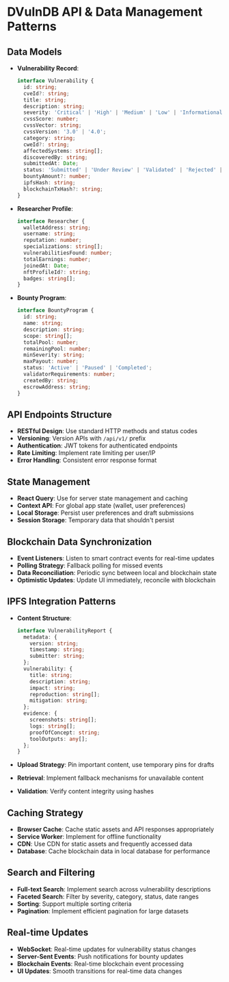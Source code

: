 # DVulnDB API & Data Management Patterns

## Data Models
- **Vulnerability Record**:
  ```typescript
  interface Vulnerability {
    id: string;
    cveId?: string;
    title: string;
    description: string;
    severity: 'Critical' | 'High' | 'Medium' | 'Low' | 'Informational';
    cvssScore: number;
    cvssVector: string;
    cvssVersion: '3.0' | '4.0';
    category: string;
    cweId?: string;
    affectedSystems: string[];
    discoveredBy: string;
    submittedAt: Date;
    status: 'Submitted' | 'Under Review' | 'Validated' | 'Rejected' | 'Disclosed';
    bountyAmount?: number;
    ipfsHash: string;
    blockchainTxHash?: string;
  }
  ```

- **Researcher Profile**:
  ```typescript
  interface Researcher {
    walletAddress: string;
    username: string;
    reputation: number;
    specializations: string[];
    vulnerabilitiesFound: number;
    totalEarnings: number;
    joinedAt: Date;
    nftProfileId?: string;
    badges: string[];
  }
  ```

- **Bounty Program**:
  ```typescript
  interface BountyProgram {
    id: string;
    name: string;
    description: string;
    scope: string[];
    totalPool: number;
    remainingPool: number;
    minSeverity: string;
    maxPayout: number;
    status: 'Active' | 'Paused' | 'Completed';
    validatorRequirements: number;
    createdBy: string;
    escrowAddress: string;
  }
  ```

## API Endpoints Structure
- **RESTful Design**: Use standard HTTP methods and status codes
- **Versioning**: Version APIs with `/api/v1/` prefix
- **Authentication**: JWT tokens for authenticated endpoints
- **Rate Limiting**: Implement rate limiting per user/IP
- **Error Handling**: Consistent error response format

## State Management
- **React Query**: Use for server state management and caching
- **Context API**: For global app state (wallet, user preferences)
- **Local Storage**: Persist user preferences and draft submissions
- **Session Storage**: Temporary data that shouldn't persist

## Blockchain Data Synchronization
- **Event Listeners**: Listen to smart contract events for real-time updates
- **Polling Strategy**: Fallback polling for missed events
- **Data Reconciliation**: Periodic sync between local and blockchain state
- **Optimistic Updates**: Update UI immediately, reconcile with blockchain

## IPFS Integration Patterns
- **Content Structure**:
  ```typescript
  interface VulnerabilityReport {
    metadata: {
      version: string;
      timestamp: string;
      submitter: string;
    };
    vulnerability: {
      title: string;
      description: string;
      impact: string;
      reproduction: string[];
      mitigation: string;
    };
    evidence: {
      screenshots: string[];
      logs: string[];
      proofOfConcept: string;
      toolOutputs: any[];
    };
  }
  ```

- **Upload Strategy**: Pin important content, use temporary pins for drafts
- **Retrieval**: Implement fallback mechanisms for unavailable content
- **Validation**: Verify content integrity using hashes

## Caching Strategy
- **Browser Cache**: Cache static assets and API responses appropriately
- **Service Worker**: Implement for offline functionality
- **CDN**: Use CDN for static assets and frequently accessed data
- **Database**: Cache blockchain data in local database for performance

## Search and Filtering
- **Full-text Search**: Implement search across vulnerability descriptions
- **Faceted Search**: Filter by severity, category, status, date ranges
- **Sorting**: Support multiple sorting criteria
- **Pagination**: Implement efficient pagination for large datasets

## Real-time Updates
- **WebSocket**: Real-time updates for vulnerability status changes
- **Server-Sent Events**: Push notifications for bounty updates
- **Blockchain Events**: Real-time blockchain event processing
- **UI Updates**: Smooth transitions for real-time data changes
